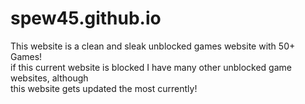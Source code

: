 # spew45.github.io
This website is a clean and sleak unblocked games website with 50+ Games! <br>
if this current website is blocked I have many other unblocked game websites, although <br>
this website gets updated the most currently!
